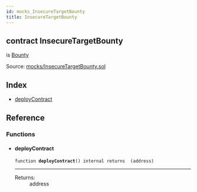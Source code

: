 ```yaml
---
id: mocks_InsecureTargetBounty
title: InsecureTargetBounty
---
```


<div class="contract-doc"><div class="contract"><h2 class="contract-header"><span class="contract-kind">contract</span> InsecureTargetBounty</h2><p class="base-contracts"><span>is</span> <a href="Bounty.html">Bounty</a></p><div class="source">Source: <a href="https://github.com/OpenZeppelin/zeppelin-solidity/blob/v1.10.0/contracts/mocks/InsecureTargetBounty.sol" target="_blank">mocks/InsecureTargetBounty.sol</a></div></div><div class="index"><h2>Index</h2><ul><li><a href="mocks_InsecureTargetBounty.html#deployContract">deployContract</a></li></ul></div><div class="reference"><h2>Reference</h2><div class="functions"><h3>Functions</h3><ul><li><div class="item function"><span id="deployContract" class="anchor-marker"></span><h4 class="name">deployContract</h4><div class="body"><code class="signature">function <strong>deployContract</strong><span>() </span><span>internal </span><span>returns  (address) </span></code><hr/><dl><dt><span class="label-return">Returns:</span></dt><dd>address</dd></dl></div></div></li></ul></div></div></div>
